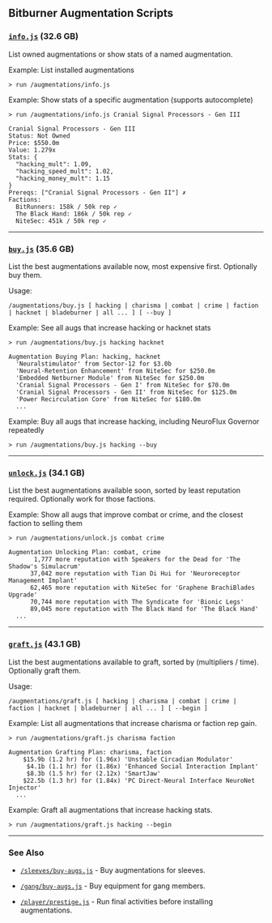 ## Bitburner Augmentation Scripts

### [`info.js`](info.js) (32.6 GB)

List owned augmentations or show stats of a named augmentation.

Example: List installed augmentations
```
> run /augmentations/info.js
```

Example: Show stats of a specific augmentation (supports autocomplete)
```
> run /augmentations/info.js Cranial Signal Processors - Gen III

Cranial Signal Processors - Gen III
Status: Not Owned
Price: $550.0m
Value: 1.279x
Stats: {
  "hacking_mult": 1.09,
  "hacking_speed_mult": 1.02,
  "hacking_money_mult": 1.15
}
Prereqs: ["Cranial Signal Processors - Gen II"] ✗
Factions:
  BitRunners: 158k / 50k rep ✓
  The Black Hand: 186k / 50k rep ✓
  NiteSec: 451k / 50k rep ✓
```

-----

### [`buy.js`](buy.js) (35.6 GB)

List the best augmentations available now, most expensive first. Optionally buy them.

Usage:
```
/augmentations/buy.js [ hacking | charisma | combat | crime | faction | hacknet | bladeburner | all ... ] [ --buy ]
```

Example: See all augs that increase hacking or hacknet stats
```
> run /augmentations/buy.js hacking hacknet

Augmentation Buying Plan: hacking, hacknet
  'Neuralstimulator' from Sector-12 for $3.0b
  'Neural-Retention Enhancement' from NiteSec for $250.0m
  'Embedded Netburner Module' from NiteSec for $250.0m
  'Cranial Signal Processors - Gen I' from NiteSec for $70.0m
  'Cranial Signal Processors - Gen II' from NiteSec for $125.0m
  'Power Recirculation Core' from NiteSec for $180.0m
  ...
```

Example: Buy all augs that increase hacking, including NeuroFlux Governor repeatedly
```
> run /augmentations/buy.js hacking --buy
```

-----

### [`unlock.js`](unlock.js) (34.1 GB)

List the best augmentations available soon, sorted by least reputation required. Optionally work for those factions.

Example: Show all augs that improve combat or crime, and the closest faction to selling them
```
> run /augmentations/unlock.js combat crime

Augmentation Unlocking Plan: combat, crime
       1,777 more reputation with Speakers for the Dead for 'The Shadow's Simulacrum'
      37,042 more reputation with Tian Di Hui for 'Neuroreceptor Management Implant'
      62,465 more reputation with NiteSec for 'Graphene BrachiBlades Upgrade'
      70,744 more reputation with The Syndicate for 'Bionic Legs'
      89,045 more reputation with The Black Hand for 'The Black Hand'
  ...
```

-----

### [`graft.js`](graft.js) (43.1 GB)

List the best augmentations available to graft, sorted by (multipliers / time). Optionally graft them.

Usage:
```
/augmentations/graft.js [ hacking | charisma | combat | crime | faction | hacknet | bladeburner | all ... ] [ --begin ]
```

Example: List all augmentations that increase charisma or faction rep gain.
```
> run /augmentations/graft.js charisma faction

Augmentation Grafting Plan: charisma, faction
    $15.9b (1.2 hr) for (1.96x) 'Unstable Circadian Modulator'
     $4.1b (1.1 hr) for (1.86x) 'Enhanced Social Interaction Implant'
     $8.3b (1.5 hr) for (2.12x) 'SmartJaw'
    $22.5b (1.3 hr) for (1.84x) 'PC Direct-Neural Interface NeuroNet Injector'
  ...
```

Example: Graft all augmentations that increase hacking stats.
```
> run /augmentations/graft.js hacking --begin
```

-----

### See Also

- [`/sleeves/buy-augs.js`](../sleeves/buy-augs.js) - Buy augmentations for sleeves.

- [`/gang/buy-augs.js`](../gang/buy-augs.js) - Buy equipment for gang members.

- [`/player/prestige.js`](../player/prestige.js) - Run final activities before installing augmentations.

